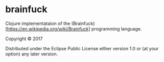 # brainfuck

Clojure implementataion of the (Brainfuck)[https://en.wikipedia.org/wiki/Brainfuck] programming language.

Copyright © 2017

Distributed under the Eclipse Public License either version 1.0 or (at
your option) any later version.
